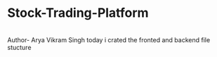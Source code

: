 # Stock-Trading-Platform
<br>
Author- Arya Vikram Singh
 today i crated the fronted and backend file stucture
 
